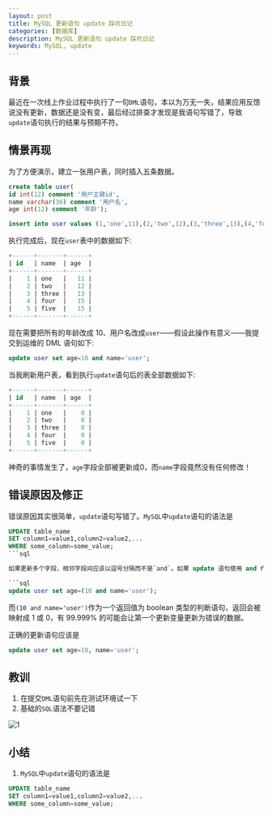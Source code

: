 ```yaml
---
layout: post
title: MySQL 更新语句 update 踩坑日记
categories: [数据库]
description: MySQL 更新语句 update 踩坑日记
keywords: MySQL, update
---
```


## 背景
最近在一次线上作业过程中执行了一句`DML`语句，本以为万无一失，结果应用反馈说没有更新，数据还是没有变，最后经过排查才发现是我语句写错了，导致`update`语句执行的结果与预期不符。

## 情景再现
为了方便演示，建立一张用户表，同时插入五条数据。
```sql
create table user(
id int(12) comment '用户主键id',
name varchar(36) comment '用户名',
age int(12) comment '年龄');

insert into user values (1,'one',11),(2,'two',12),(3,'three',13),(4,'four',15),(5,'five',15);
```

执行完成后，现在`user`表中的数据如下: 

```sql
+------+-------+------+
| id   | name  | age  |
+------+-------+------+
|    1 | one   |   11 |
|    2 | two   |   12 |
|    3 | three |   13 |
|    4 | four  |   15 |
|    5 | five  |   15 |
+------+-------+------+
```

现在需要把所有的年龄改成 10、用户名改成`user`——假设此操作有意义——我提交到运维的 DML 语句如下:

```sql
update user set age=10 and name='user';
```

当我刷新用户表，看到执行`update`语句后的表全部数据如下:

```sql
+------+-------+------+
| id   | name  | age  |
+------+-------+------+
|    1 | one   |    0 |
|    2 | two   |    0 |
|    3 | three |    0 |
|    4 | four  |    0 |
|    5 | five  |    0 |
+------+-------+------+
```

神奇的事情发生了，`age`字段全部被更新成0，而`name`字段竟然没有任何修改！

## 错误原因及修正
错误原因其实很简单，`update`语句写错了。`MySQL`中`update`语句的语法是

```sql
UPDATE table_name
SET column1=value1,column2=value2,...
WHERE some_column=some_value;
```sql

如果更新多个字段，相邻字段间应该以逗号分隔而不是`and`。如果 update 语句使用 and 作为多个字段之间的分隔符，就像最开始我提交给运维的那样，这个更新语句最终将会变成

```sql
update user set age=(10 and name='user');
```

而`(10 and name='user')`作为一个返回值为 boolean 类型的判断语句，返回会被映射成 1 或 0，有 99.999% 的可能会让第一个更新变量更新为错误的数据。

正确的更新语句应该是

```sql
update user set age=10, name='user';
```

## 教训
1. 在提交`DML`语句前先在测试环境试一下
2. 基础的`SQL`语法不要记错

![1](https://user-gold-cdn.xitu.io/2020/5/28/1725b962399b5a54?imageView2/0/w/1280/h/960/ignore-error/1)

## 小结
1. `MySQL`中`update`语句的语法是
```sql
UPDATE table_name
SET column1=value1,column2=value2,...
WHERE some_column=some_value;
```
